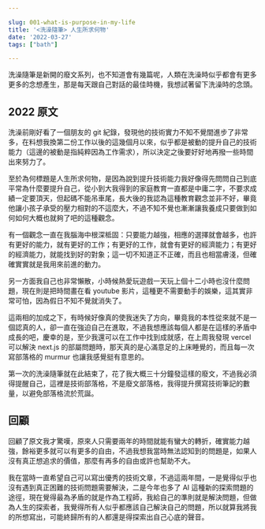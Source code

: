 ```yaml
---

slug: 001-what-is-purpose-in-my-life
title: '<洗澡隨筆> 人生所求何物'
date: '2022-03-27'
tags: ["bath"]

---
```



洗澡隨筆是新開的廢文系列，也不知道會有幾篇呢，人類在洗澡時似乎都會有更多更多的念想產生，那是每天跟自己對話的最佳時機，我想試著留下洗澡時的念頭。

## 2022 原文

洗澡前剛好看了一個朋友的 git 紀錄，發現他的技術實力不知不覺間進步了非常多，在料想我換第二份工作以後的這幾個月以來，似乎都是被動的提升自己的技術能力（這邊的被動是指純粹因為工作需求），所以決定之後要好好地再撥一些時間出來努力了。

至於為何標題是人生所求何物，是因為說到提升技術能力我好像得先問問自己到底平常為什麼要提升自己，從小到大我得到的家庭教育一直都是中庸二字，不要求成績一定要頂天，但起碼不能吊車尾，長大後的我認為這種教育觀念並非不好，畢竟他讓小孩子承受的壓力相對的不這麼大，不過不知不覺也漸漸讓我養成只要做到如何如何大概也就夠了吧的這種觀念。

有一個觀念一直在我腦海中根深柢固：只要能力越強，相應的選擇就會越多，也許有更好的能力，就有更好的工作；有更好的工作，就會有更好的經濟能力；有更好的經濟能力，就能找到好的對象；這一切不知道正不正確，而且也相當膚淺，但確確實實就是我用來前進的動力。

另一方面我自己也非常懶散，小時候熱愛玩遊戲一天玩上個十二小時也沒什麼問題，現在則是把時間畫在看 youtube 影片，這種更不需要動手的娛樂，這其實非常可怕，因為假日不知不覺就消失了。

這兩相的加成之下，有時候好像真的使我迷失了方向，畢竟我的本性從來就不是一個認真的人，卻一直在強迫自己在進取，不過我想應該每個人都是在這樣的矛盾中成長的吧，慶幸的是，至少我還可以在工作中找到成就感，在上周我發現 vercel 可以解決 next.js 的部屬問題時，那天真的是心滿意足的上床睡覺的，而且每一次寫部落格的 murmur 也讓我感覺挺有意思的。

第一次的洗澡隨筆就在此結束了，花了我大概三十分鐘發這樣的廢文，不過我必須得提醒自己，這裡是技術部落格，不是廢文部落格，我得提升撰寫技術筆記的數量，以避免部落格流於荒誕。

## 回顧

回顧了原文我才驚嘆，原來人只需要兩年的時間就能有蠻大的轉折，確實能力越強，餘裕更多就可以有更多的自由，不過我想我當時無法認知到的問題是，如果人沒有真正想追求的價值，那麼有再多的自由或許也幫助不大。

我在當時一直希望自己可以寫出優秀的技術文章，不過這兩年間，一是覺得似乎也沒有遇到真正困難的技術問題需要解決，二是今年也多了 AI 這種新的探索問題的途徑，現在覺得最為矛盾的就是作為工程師，我給自己的準則就是解決問題，但做為人生的探索者，我覺得所有人似乎都應該自己解決自己的問題，所以就算我將我的所想寫出，可能終歸所有的人都還是得探索出自己心底的聲音。